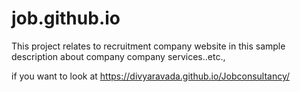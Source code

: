 # job.github.io

This project relates to recruitment company website in this sample description about company
company services..etc.,

if you want to look at https://divyaravada.github.io/Jobconsultancy/
